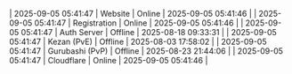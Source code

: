| 2025-09-05 05:41:47 | Website | Online | 2025-09-05 05:41:46 |
| 2025-09-05 05:41:47 | Registration | Online | 2025-09-05 05:41:46 |
| 2025-09-05 05:41:47 | Auth Server | Offline | 2025-08-18 09:33:31 |
| 2025-09-05 05:41:47 | Kezan (PvE) | Offline | 2025-08-03 17:58:02 |
| 2025-09-05 05:41:47 | Gurubashi (PvP) | Offline | 2025-08-23 21:44:06 |
| 2025-09-05 05:41:47 | Cloudflare | Online | 2025-09-05 05:41:46 |
